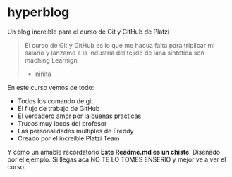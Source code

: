 # hyperblog
Un blog increible para el curso de Git y GitHub de Platzi

>El curso de Git y GitHub es lo que me hacua falta para triplicar mi salario y lanzame a la industria del tejido de lana sintetica son maching Learnign
> - niñita

En este curso vemos de todo:
* Todos los comando de git
* El flujo de trabajo de GitHub
* El verdadero amor por la buenas practicas
* Trucos muy locos del profesor 
* Las personalidades multiples de Freddy
* Creado por el increible Platzi Team

Y como un amable recordatorio **Este Readme.md es un chiste**. Diseñado por el ejemplo. Si llegas aca NO TE LO TOMES ENSERIO y mejor ve a ver el curso.